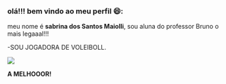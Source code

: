 ### olá!!! bem vindo ao meu perfil 😄:

meu nome é **sabrina dos Santos Maiolli**, sou aluna do professor Bruno o mais legaaal!!!

-SOU JOGADORA DE VOLEIBOLL.

![](https://media.tenor.com/Ah3zrqdrrvwAAAAC/gabrielabragaguimaraes-gabi.gif)

**A MELHOOOR!**

